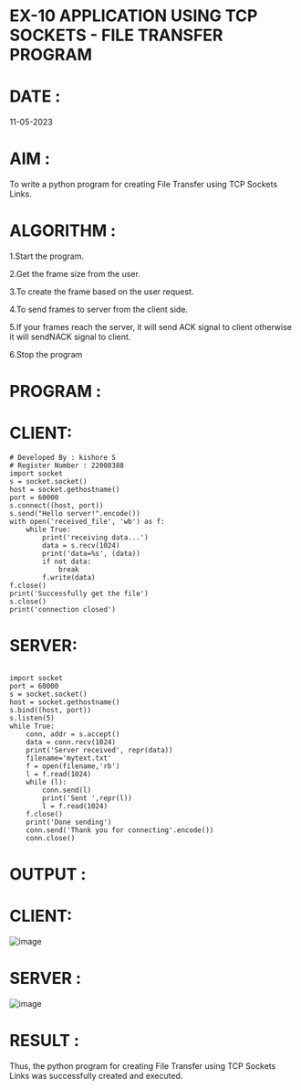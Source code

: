 # EX-10 APPLICATION USING TCP SOCKETS - FILE TRANSFER PROGRAM
# DATE :
11-05-2023
# AIM :
To write a python program for creating File Transfer using TCP Sockets Links.
# ALGORITHM :
1.Start the program.

2.Get the frame size from the user.

3.To create the frame based on the user request.

4.To send frames to server from the client side.

5.If your frames reach the server, it will send ACK signal to client otherwise it will sendNACK signal to client.

6.Stop the program

# PROGRAM :
# CLIENT:
```
# Developed By : kishore S
# Register Number : 22008388
import socket
s = socket.socket()
host = socket.gethostname()
port = 60000
s.connect((host, port))
s.send("Hello server!".encode())
with open('received_file', 'wb') as f:
    while True:
        print('receiving data...')
        data = s.recv(1024)
        print('data=%s', (data))
        if not data:
            break
        f.write(data)
f.close()
print('Successfully get the file')
s.close()
print('connection closed')
```
# SERVER:
```

import socket
port = 60000
s = socket.socket()
host = socket.gethostname()
s.bind((host, port))
s.listen(5)
while True:
    conn, addr = s.accept()
    data = conn.recv(1024)
    print('Server received', repr(data))
    filename='mytext.txt'
    f = open(filename,'rb')
    l = f.read(1024)
    while (l):
        conn.send(l)
        print('Sent ',repr(l))
        l = f.read(1024)
    f.close()
    print('Done sending')
    conn.send('Thank you for connecting'.encode())
    conn.close()
```
# OUTPUT :
# CLIENT:
![image](https://github.com/Kishore2o/EX-10/assets/118679883/0b827349-373f-4cf4-80aa-9f7d92fe9b4f)

# SERVER :
![image](https://github.com/Kishore2o/EX-10/assets/118679883/55b91c2e-3d50-417b-a135-8b4cc66c1b2a)


# RESULT :

Thus, the python program for creating File Transfer using TCP Sockets Links was successfully created and executed.
